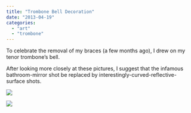 ```yaml
---
title: "Trombone Bell Decoration"
date: "2013-04-19"
categories: 
  - "art"
  - "trombone"
---
```


To celebrate the removal of my braces (a few months ago), I drew on my tenor trombone’s bell.

After looking more closely at these pictures, I suggest that the infamous bathroom-mirror shot be replaced by interestingly-curved-reflective-surface shots.

![](/wp-content/uploads/2013/04/photo-1-225x300-1.jpg)

![](/wp-content/uploads/2013/04/photo-2-225x300-1.jpg)
